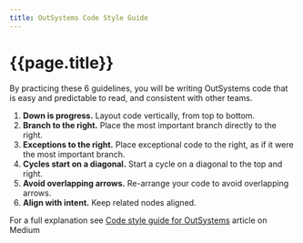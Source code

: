 ```yaml
---
title: OutSystems Code Style Guide
---
```

# {{page.title}}

By practicing these 6 guidelines, you will be writing OutSystems code that is easy and predictable to read, and consistent with other teams.

1. **Down is progress.** Layout code vertically, from top to bottom.
1. **Branch to the right.** Place the most important branch directly to the right.
1. **Exceptions to the right.** Place exceptional code to the right, as if it were the most important branch.
1. **Cycles start on a diagonal.** Start a cycle on a diagonal to the top and right.
1. **Avoid overlapping arrows.** Re-arrange your code to avoid overlapping arrows.
1. **Align with intent.** Keep related nodes aligned.

For a full explanation see [Code style guide for OutSystems] article on Medium

[Code style guide for OutSystems]: https://leonardo-monteiro-fernandes.medium.com/a-code-style-guide-for-outsystems-97a923084159